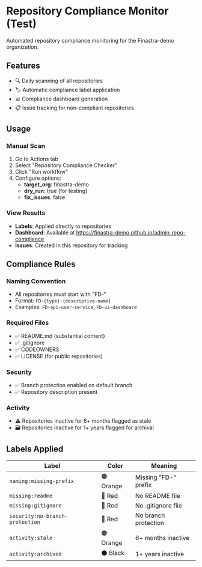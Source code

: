 # Repository Compliance Monitor (Test)

Automated repository compliance monitoring for the Finastra-demo organization.

## Features
- 🔍 Daily scanning of all repositories
- 🏷️ Automatic compliance label application
- 📊 Compliance dashboard generation
- 📋 Issue tracking for non-compliant repositories

## Usage

### Manual Scan
1. Go to Actions tab
2. Select "Repository Compliance Checker"
3. Click "Run workflow"
4. Configure options:
   - **target_org**: finastra-demo
   - **dry_run**: true (for testing)
   - **fix_issues**: false

### View Results
- **Labels**: Applied directly to repositories
- **Dashboard**: Available at https://finastra-demo.github.io/admin-repo-compliance
- **Issues**: Created in this repository for tracking

## Compliance Rules

### Naming Convention
- All repositories must start with "FD-"
- Format: `FD-{type}-{descriptive-name}`
- Examples: `FD-api-user-service`, `FD-ui-dashboard`

### Required Files
- ✅ README.md (substantial content)
- ✅ .gitignore
- ✅ CODEOWNERS
- ✅ LICENSE (for public repositories)

### Security
- ✅ Branch protection enabled on default branch
- ✅ Repository description present

### Activity
- ⚠️ Repositories inactive for 6+ months flagged as stale
- 🗃️ Repositories inactive for 1+ years flagged for archival

## Labels Applied

| Label | Color | Meaning |
|-------|-------|---------|
| `naming:missing-prefix` | 🟠 Orange | Missing "FD-" prefix |
| `missing:readme` | 🔴 Red | No README file |
| `missing:gitignore` | 🔴 Red | No .gitignore file |
| `security:no-branch-protection` | 🔴 Red | No branch protection |
| `activity:stale` | 🟠 Orange | 6+ months inactive |
| `activity:archived` | ⚫ Black | 1+ years inactive |

